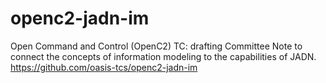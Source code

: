 # openc2-jadn-im
Open Command and Control (OpenC2) TC: drafting Committee Note to connect the concepts of information modeling to the capabilities of JADN. https://github.com/oasis-tcs/openc2-jadn-im
